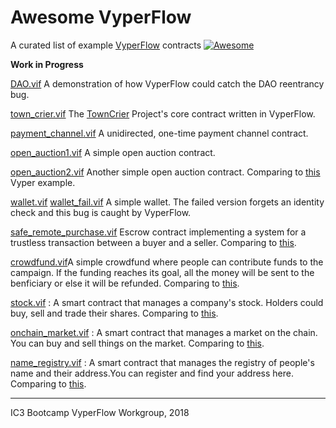 # Awesome VyperFlow

A curated list of example [VyperFlow](https://github.com/Neroysq/VyperFlow) contracts [![Awesome](https://awesome.re/badge.svg)](https://awesome.re)

**Work in Progress**

[DAO.vif](DAO.vif) A demonstration of how VyperFlow could catch the DAO reentrancy bug.

[town_crier.vif](town_crier.vif) The [TownCrier](http://www.town-crier.org/) Project's core contract written in VyperFlow.

[payment_channel.vif](payment_channel.vif) A unidirected, one-time payment channel contract.

[open_auction1.vif](open_auction1.vif) A simple open auction contract.

[open_auction2.vif](open_auction2.vif) Another simple open auction contract. Comparing to [this](https://vyper.readthedocs.io/en/latest/vyper-by-example.html#simple-open-auction) Vyper example.

[wallet.vif](wallet.vif) [wallet_fail.vif](wallet_fail.vif) A simple wallet. The failed version forgets an identity check and this bug is caught by VyperFlow.

[safe_remote_purchase.vif](safe_remote_purchase.vif) Escrow contract implementing a system for a trustless transaction between a buyer and a seller. Comparing to [this](https://vyper.readthedocs.io/en/latest/vyper-by-example.html#safe-remote-purchases).

[crowdfund.vif](crowdfund.vif)A simple crowdfund where people can contribute funds to the campaign. If the funding reaches its goal, all the money will be sent to the benficiary or else it will be refunded. Comparing to [this](https://vyper.readthedocs.io/en/latest/vyper-by-example.html#crowdfund).

[stock.vif](stock.vif) : A smart contract that manages a company's stock. Holders could buy, sell and trade their shares. Comparing to [this](https://vyper.readthedocs.io/en/latest/vyper-by-example.html#company-stock).

[onchain_market.vif](onchain_market.vif) : A smart contract that manages a market on the chain. You can buy and sell things on the market. Comparing to [this](https://gist.github.com/SongChujun/7a09ba218445af1b6cb8aff4dc665cac).

[name_registry.vif](name_registry.vif) : A smart contract that manages the registry of people's name and their address.You can register and find your address here. Comparing to [this](https://github.com/ethereum/vyper/blob/master/examples/name_registry.vy).


---

IC3 Bootcamp VyperFlow Workgroup, 2018
